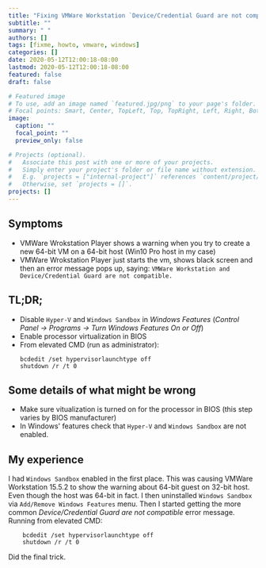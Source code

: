 ```yaml
---
title: "Fixing VMWare Workstation `Device/Credential Guard are not compatible` and `64-bit Guest OS can't run on 32-bit host` errors"
subtitle: ""
summary: " "
authors: []
tags: [fixme, howto, vmware, windows]
categories: []
date: 2020-05-12T12:00:18-08:00
lastmod: 2020-05-12T12:00:18-08:00
featured: false
draft: false

# Featured image
# To use, add an image named `featured.jpg/png` to your page's folder.
# Focal points: Smart, Center, TopLeft, Top, TopRight, Left, Right, BottomLeft, Bottom, BottomRight.
image:
  caption: ""
  focal_point: ""
  preview_only: false

# Projects (optional).
#   Associate this post with one or more of your projects.
#   Simply enter your project's folder or file name without extension.
#   E.g. `projects = ["internal-project"]` references `content/project/deep-learning/index.md`.
#   Otherwise, set `projects = []`.
projects: []
---
```


## Symptoms
 - VMWare Wrokstation Player shows a warning when you try to create a new 64-bit VM on a 64-bit host (Win10 Pro host in my case)
 - VMWare Wrokstation Player just starts the vm, shows black screen and then an error message pops up, saying: 
 `VMWare Workstation and Device/Credential Guard are not compatible.`

## TL;DR;
- Disable `Hyper-V` and `Windows Sandbox` in *Windows Features* (*Control Panel -> Programs -> Turn Windows Features On or Off*)
- Enable processor virtualization in BIOS
 - From elevated CMD (run as administrator):
    ```
    bcdedit /set hypervisorlaunchtype off
    shutdown /r /t 0
    ```

## Some details of what might be wrong
- Make sure vitualization is turned on for the processor in BIOS (this step varies by BIOS manufacturer)
- In Windows' features check that `Hyper-V` and `Windows Sandbox` are not enabled.

## My experience
I had `Windows Sandbox` enabled in the first place. This was causing VMWare Workstation 15.5.2 to show the warning about 64-bit guest
on 32-bit host. Even though the host was 64-bit in fact. I then uninstalled `Windows Sandbox` via `Add/Remove Windows Features` menu.
Then I started getting the more common *Device/Credential Guard are not compatible* error message.  
Running from elevated CMD:
```
    bcdedit /set hypervisorlaunchtype off
    shutdown /r /t 0
```
Did the final trick.